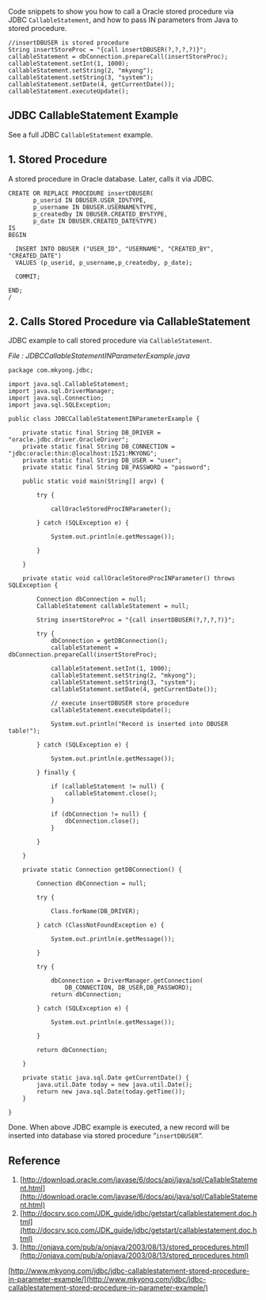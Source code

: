 Code snippets to show you how to call a Oracle stored procedure via JDBC `CallableStatement`, and how to pass IN parameters from Java to stored procedure.

    //insertDBUSER is stored procedure
    String insertStoreProc = "{call insertDBUSER(?,?,?,?)}";
    callableStatement = dbConnection.prepareCall(insertStoreProc);
    callableStatement.setInt(1, 1000);
    callableStatement.setString(2, "mkyong");
    callableStatement.setString(3, "system");
    callableStatement.setDate(4, getCurrentDate());
    callableStatement.executeUpdate();

## JDBC CallableStatement Example

See a full JDBC `CallableStatement` example.

## 1\. Stored Procedure

A stored procedure in Oracle database. Later, calls it via JDBC.

    CREATE OR REPLACE PROCEDURE insertDBUSER(
    	   p_userid IN DBUSER.USER_ID%TYPE,
    	   p_username IN DBUSER.USERNAME%TYPE,
    	   p_createdby IN DBUSER.CREATED_BY%TYPE,
    	   p_date IN DBUSER.CREATED_DATE%TYPE)
    IS
    BEGIN

      INSERT INTO DBUSER ("USER_ID", "USERNAME", "CREATED_BY", "CREATED_DATE")
      VALUES (p_userid, p_username,p_createdby, p_date);

      COMMIT;

    END;
    /

## 2\. Calls Stored Procedure via CallableStatement

JDBC example to call stored procedure via `CallableStatement`.

_File : JDBCCallableStatementINParameterExample.java_

    package com.mkyong.jdbc;

    import java.sql.CallableStatement;
    import java.sql.DriverManager;
    import java.sql.Connection;
    import java.sql.SQLException;

    public class JDBCCallableStatementINParameterExample {

    	private static final String DB_DRIVER = "oracle.jdbc.driver.OracleDriver";
    	private static final String DB_CONNECTION = "jdbc:oracle:thin:@localhost:1521:MKYONG";
    	private static final String DB_USER = "user";
    	private static final String DB_PASSWORD = "password";

    	public static void main(String[] argv) {

    		try {

    			callOracleStoredProcINParameter();

    		} catch (SQLException e) {

    			System.out.println(e.getMessage());

    		}

    	}

    	private static void callOracleStoredProcINParameter() throws SQLException {

    		Connection dbConnection = null;
    		CallableStatement callableStatement = null;

    		String insertStoreProc = "{call insertDBUSER(?,?,?,?)}";

    		try {
    			dbConnection = getDBConnection();
    			callableStatement = dbConnection.prepareCall(insertStoreProc);

    			callableStatement.setInt(1, 1000);
    			callableStatement.setString(2, "mkyong");
    			callableStatement.setString(3, "system");
    			callableStatement.setDate(4, getCurrentDate());

    			// execute insertDBUSER store procedure
    			callableStatement.executeUpdate();

    			System.out.println("Record is inserted into DBUSER table!");

    		} catch (SQLException e) {

    			System.out.println(e.getMessage());

    		} finally {

    			if (callableStatement != null) {
    				callableStatement.close();
    			}

    			if (dbConnection != null) {
    				dbConnection.close();
    			}

    		}

    	}

    	private static Connection getDBConnection() {

    		Connection dbConnection = null;

    		try {

    			Class.forName(DB_DRIVER);

    		} catch (ClassNotFoundException e) {

    			System.out.println(e.getMessage());

    		}

    		try {

    			dbConnection = DriverManager.getConnection(
    				DB_CONNECTION, DB_USER,DB_PASSWORD);
    			return dbConnection;

    		} catch (SQLException e) {

    			System.out.println(e.getMessage());

    		}

    		return dbConnection;

    	}

    	private static java.sql.Date getCurrentDate() {
    		java.util.Date today = new java.util.Date();
    		return new java.sql.Date(today.getTime());
    	}

    }

Done. When above JDBC example is executed, a new record will be inserted into database via stored procedure “`insertDBUSER`“.

## Reference

1.  [http://download.oracle.com/javase/6/docs/api/java/sql/CallableStatement.html](http://download.oracle.com/javase/6/docs/api/java/sql/CallableStatement.html)
2.  [http://docsrv.sco.com/JDK_guide/jdbc/getstart/callablestatement.doc.html](http://docsrv.sco.com/JDK_guide/jdbc/getstart/callablestatement.doc.html)
3.  [http://onjava.com/pub/a/onjava/2003/08/13/stored_procedures.html](http://onjava.com/pub/a/onjava/2003/08/13/stored_procedures.html)

[http://www.mkyong.com/jdbc/jdbc-callablestatement-stored-procedure-in-parameter-example/](http://www.mkyong.com/jdbc/jdbc-callablestatement-stored-procedure-in-parameter-example/)

